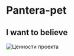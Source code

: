 # Pantera-pet


## I want to believe
![Ценности проекта](assets/8ab94ad8da2e911d9556c5582aa7b8ce.jpg)


